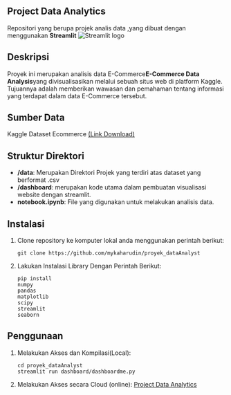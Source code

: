 ## Project Data Analytics
Repositori yang berupa projek analis data ,yang dibuat dengan menggunakan **Streamlit** <img src="https://user-images.githubusercontent.com/7164864/217935870-c0bc60a3-6fc0-4047-b011-7b4c59488c91.png" alt="Streamlit logo"></img>

## Deskripsi
Proyek ini merupakan analisis data E-Commerce**E-Commerce Data Analysis**yang divisualisasikan melalui sebuah situs web di platform Kaggle. Tujuannya adalah memberikan wawasan dan pemahaman tentang informasi yang terdapat dalam data E-Commerce tersebut.

## Sumber Data
Kaggle Dataset Ecommerce [(Link Download)](https://www.kaggle.com/datasets/olistbr/brazilian-ecommerce)

## Struktur Direktori

- **/data**: Merupakan Direktori Projek yang terdiri atas dataset yang berformat .csv
- **/dashboard**: merupakan kode utama dalam pembuatan visualisasi website dengan streamlit.
- **notebook.ipynb**: File yang digunakan untuk melakukan analisis data.

## Instalasi

1. Clone repository ke komputer lokal anda menggunakan perintah berikut:

   ```shell
   git clone https://github.com/mykaharudin/proyek_dataAnalyst
   ```
   
2. Lakukan Instalasi Library Dengan Perintah Berikut:

    ```shell
    pip install 
    numpy
    pandas
    matplotlib
    scipy
    streamlit
    seaborn
    ```

## Penggunaan
1. Melakukan Akses dan Kompilasi(Local):

    ```shell
    cd proyek_dataAnalyst
    streamlit run dashboard/dashboardme.py
    ```
2. Melakukan Akses secara Cloud (online):
   [Project Data Analytics](https://proyekdataanalyst-mayuka.streamlit.app/)
